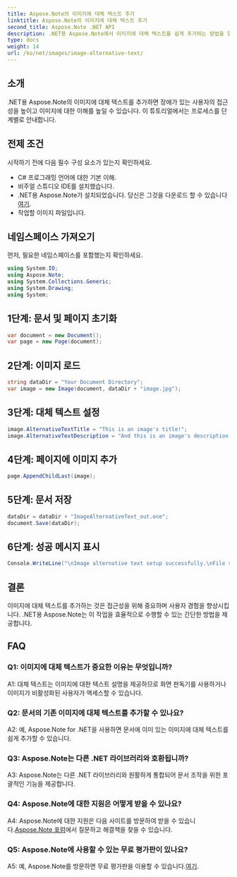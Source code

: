 ```yaml
---
title: Aspose.Note의 이미지에 대체 텍스트 추가
linktitle: Aspose.Note의 이미지에 대체 텍스트 추가
second_title: Aspose.Note .NET API
description: .NET용 Aspose.Note에서 이미지에 대체 텍스트를 쉽게 추가하는 방법을 알아보세요. 이 단계별 가이드를 통해 접근성을 향상하고 사용자 경험을 개선하세요.
type: docs
weight: 14
url: /ko/net/images/image-alternative-text/
---
```

## 소개

.NET용 Aspose.Note의 이미지에 대체 텍스트를 추가하면 장애가 있는 사용자의 접근성을 높이고 이미지에 대한 이해를 높일 수 있습니다. 이 튜토리얼에서는 프로세스를 단계별로 안내합니다.

## 전제 조건

시작하기 전에 다음 필수 구성 요소가 있는지 확인하세요.

- C# 프로그래밍 언어에 대한 기본 이해.
- 비주얼 스튜디오 IDE를 설치했습니다.
-  .NET용 Aspose.Note가 설치되었습니다. 당신은 그것을 다운로드 할 수 있습니다[여기](https://releases.aspose.com/note/net/).
- 작업할 이미지 파일입니다.

## 네임스페이스 가져오기

먼저, 필요한 네임스페이스를 포함했는지 확인하세요.

```csharp
using System.IO;
using Aspose.Note;
using System.Collections.Generic;
using System.Drawing;
using System;
```

## 1단계: 문서 및 페이지 초기화

```csharp
var document = new Document();
var page = new Page(document);
```

## 2단계: 이미지 로드

```csharp
string dataDir = "Your Document Directory";
var image = new Image(document, dataDir + "image.jpg");
```

## 3단계: 대체 텍스트 설정

```csharp
image.AlternativeTextTitle = "This is an image's title!";
image.AlternativeTextDescription = "And this is an image's description!";
```

## 4단계: 페이지에 이미지 추가

```csharp
page.AppendChildLast(image);
```

## 5단계: 문서 저장

```csharp
dataDir = dataDir + "ImageAlternativeText_out.one";
document.Save(dataDir);
```

## 6단계: 성공 메시지 표시

```csharp
Console.WriteLine("\nImage alternative text setup successfully.\nFile saved at " + dataDir); 
```

## 결론

이미지에 대체 텍스트를 추가하는 것은 접근성을 위해 중요하며 사용자 경험을 향상시킵니다. .NET용 Aspose.Note는 이 작업을 효율적으로 수행할 수 있는 간단한 방법을 제공합니다.

## FAQ

### Q1: 이미지에 대체 텍스트가 중요한 이유는 무엇입니까?

A1: 대체 텍스트는 이미지에 대한 텍스트 설명을 제공하므로 화면 판독기를 사용하거나 이미지가 비활성화된 사용자가 액세스할 수 있습니다.

### Q2: 문서의 기존 이미지에 대체 텍스트를 추가할 수 있나요?

A2: 예, Aspose.Note for .NET을 사용하면 문서에 이미 있는 이미지에 대체 텍스트를 쉽게 추가할 수 있습니다.

### Q3: Aspose.Note는 다른 .NET 라이브러리와 호환됩니까?

A3: Aspose.Note는 다른 .NET 라이브러리와 원활하게 통합되어 문서 조작을 위한 포괄적인 기능을 제공합니다.

### Q4: Aspose.Note에 대한 지원은 어떻게 받을 수 있나요?

A4: Aspose.Note에 대한 지원은 다음 사이트를 방문하여 받을 수 있습니다.[Aspose.Note 포럼](https://forum.aspose.com/c/note/28)에서 질문하고 해결책을 찾을 수 있습니다.

### Q5: Aspose.Note에 사용할 수 있는 무료 평가판이 있나요?

 A5: 예, Aspose.Note를 방문하면 무료 평가판을 이용할 수 있습니다.[여기](https://releases.aspose.com/).